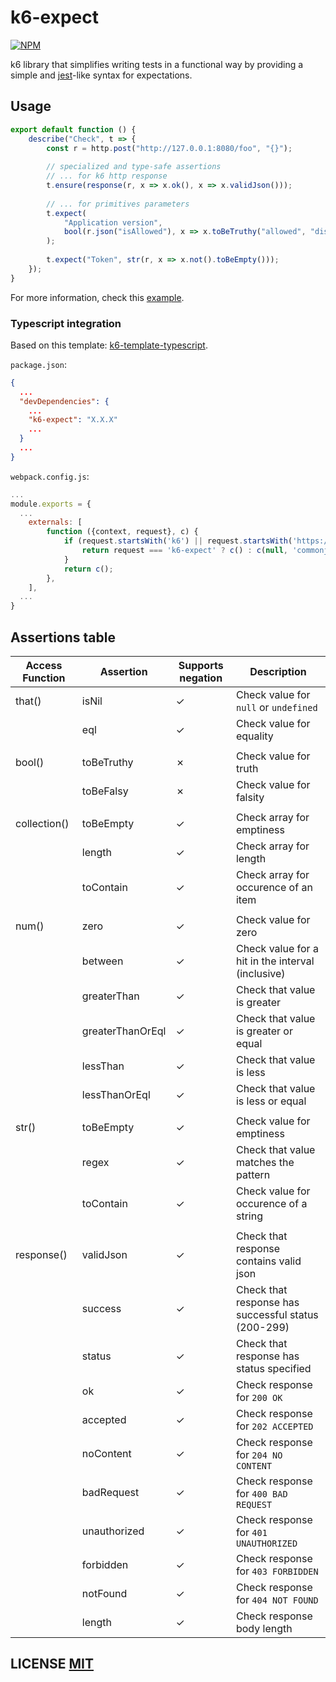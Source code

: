# k6-expect
[![NPM](https://img.shields.io/npm/v/k6-expect.svg)](https://www.npmjs.org/package/k6-expect)

k6 library that simplifies writing tests in a functional way by providing a simple and [jest](https://jestjs.io/)-like syntax for expectations.

## Usage
``` typescript
export default function () {
    describe("Check", t => {
        const r = http.post("http://127.0.0.1:8080/foo", "{}");
        
        // specialized and type-safe assertions 
        // ... for k6 http response 
        t.ensure(response(r, x => x.ok(), x => x.validJson()));
        
        // ... for primitives parameters
        t.expect(
            "Application version",
            bool(r.json("isAllowed"), x => x.toBeTruthy("allowed", "disallowed"))
        );
        
        t.expect("Token", str(r, x => x.not().toBeEmpty()));
    });
}
```

For more information, check this [example](examples/example.ts).

### Typescript integration
Based on this template: [k6-template-typescript](https://github.com/grafana/k6-template-typescript).

`package.json`:
```json
{
  ...
  "devDependencies": {
    ...
    "k6-expect": "X.X.X"
    ...
  }
  ...
}

```

`webpack.config.js`:
```javascript
...
module.exports = {
  ...
    externals: [
        function ({context, request}, c) {
            if (request.startsWith('k6') || request.startsWith('https://')) {
                return request === 'k6-expect' ? c() : c(null, 'commonjs ' + request);
            }
            return c();
        },
    ],
  ...
}
```

## Assertions table
| Access Function | Assertion        | Supports negation | Description                                         |
|-----------------|------------------|-------------------|-----------------------------------------------------|
| that()          | isNil            | ✓                 | Check value for `null` or `undefined`               |
|                 | eql              | ✓                 | Check value for equality                            |
|                 |                  |                   |                                                     |
| bool()          | toBeTruthy       | ✗                 | Check value for truth                               |
|                 | toBeFalsy        | ✗                 | Check value for falsity                             |
|                 |                  |                   |                                                     |
| collection()    | toBeEmpty        | ✓                 | Check array for emptiness                           |
|                 | length           | ✓                 | Check array for length                              |
|                 | toContain        | ✓                 | Check array for occurence of an item                |
|                 |                  |                   |                                                     |
| num()           | zero             | ✓                 | Check value for zero                                |
|                 | between          | ✓                 | Check value for a hit in the interval (inclusive)   |
|                 | greaterThan      | ✓                 | Check that value is greater                         |
|                 | greaterThanOrEql | ✓                 | Check that value is greater or equal                |
|                 | lessThan         | ✓                 | Check that value is less                            |
|                 | lessThanOrEql    | ✓                 | Check that value is less or equal                   |
|                 |                  |                   |                                                     |
| str()           | toBeEmpty        | ✓                 | Check value for emptiness                           |
|                 | regex            | ✓                 | Check that value matches the pattern                |
|                 | toContain        | ✓                 | Check value for occurence of a string               |
|                 |                  |                   |                                                     |
| response()      | validJson        | ✓                 | Check that response contains valid json             |
|                 | success          | ✓                 | Check that response has successful status (200-299) |
|                 | status           | ✓                 | Check that response has status specified            |
|                 | ok               | ✓                 | Check response for `200 OK`                         |
|                 | accepted         | ✓                 | Check response for `202 ACCEPTED`                   |
|                 | noContent        | ✓                 | Check response for `204 NO CONTENT`                 |
|                 | badRequest       | ✓                 | Check response for `400 BAD REQUEST`                |
|                 | unauthorized     | ✓                 | Check response for `401 UNAUTHORIZED`               |
|                 | forbidden        | ✓                 | Check response for `403 FORBIDDEN`                  |
|                 | notFound         | ✓                 | Check response for `404 NOT FOUND`                  |
|                 | length           | ✓                 | Check response body length                          |

## LICENSE [MIT](LICENSE)
